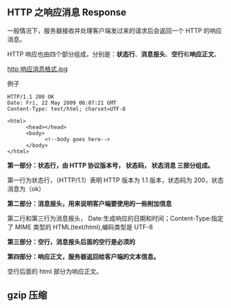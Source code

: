 ## HTTP 之响应消息 Response

一般情况下，服务器接收并处理客户端发过来的请求后会返回一个 HTTP 的响应消息。

HTTP 响应也由四个部分组成，分别是：**状态行**、**消息报头**、**空行**和**响应正文**。

[http 响应消息格式.jpg](http://www.runoob.com/wp-content/uploads/2013/11/httpmessage.jpg "http响应消息格式")

例子

```
HTTP/1.1 200 OK
Date: Fri, 22 May 2009 06:07:21 GMT
Content-Type: text/html; charset=UTF-8

<html>
      <head></head>
      <body>
            <!--body goes here-->
      </body>
</html>
```

**第一部分：状态行，由 HTTP 协议版本号， 状态码， 状态消息 三部分组成。**

第一行为状态行，（HTTP/1.1）表明 HTTP 版本为 1.1 版本，状态码为 200，状态消息为（ok）

**第二部分：消息报头，用来说明客户端要使用的一些附加信息**

第二行和第三行为消息报头，
Date:生成响应的日期和时间；Content-Type:指定了 MIME 类型的 HTML(text/html),编码类型是 UTF-8

**第三部分：空行，消息报头后面的空行是必须的**

**第四部分：响应正文，服务器返回给客户端的文本信息。**

空行后面的 html 部分为响应正文。

## gzip 压缩

